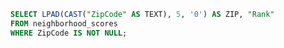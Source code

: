  ```sql zipScores
SELECT LPAD(CAST("ZipCode" AS TEXT), 5, '0') AS ZIP, "Rank"
FROM neighborhood_scores
WHERE ZipCode IS NOT NULL;
```


<AreaMap
   data={zipScores}
   geoJsonUrl="/Cook_County_Zip_Code.geojson"
   geoId="ZIP"
   areaCol="ZIP"
   value="Rank"
   name="neighborhood_score_map"
/>
